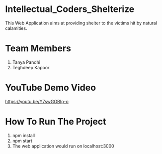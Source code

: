 # Intellectual_Coders_Shelterize
This Web Application aims at providing shelter to the victims hit by natural calamities.

# Team Members
1. Tanya Pandhi
2. Teghdeep Kapoor

# YouTube Demo Video
https://youtu.be/Y7swGOBIp-o

# How To Run The Project
1. npm install
2. npm start 
3. The web application would run on localhost:3000
